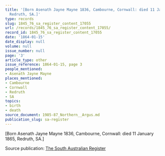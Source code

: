 ```yaml
---
title: '[Born Asenath Jayne Mayne 1836, Cambourne, Cornwall: died 11 January 1865,
  Redruth, SA.]'
type: records
slug: 1845_76_sa_register_content_17055
url: /records/1845_76_sa_register_content_17055/
record_id: 1845_76_sa_register_content_17055
date: '1864-01-15'
date_display: null
volume: null
issue_number: null
page: '3'
article_type: other
issue_reference: 1864-01-15, page 3
people_mentioned:
- Asenath Jayne Mayne
places_mentioned:
- Cambourne
- Cornwall
- Redruth
- SA
topics:
- birth
- death
source_document: 1985-87_Northern__Argus.md
publication_slug: sa-register
---
```


[Born Asenath Jayne Mayne 1836, Cambourne, Cornwall: died 11 January 1865, Redruth, SA.]

Source publication: [The South Australian Register](/publications/sa-register/)
